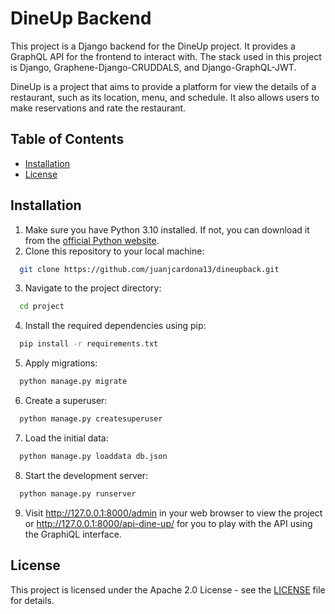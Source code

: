 # DineUp Backend

This project is a Django backend for the DineUp project. It provides a GraphQL API for the frontend to interact with.
The stack used in this project is Django, Graphene-Django-CRUDDALS, and Django-GraphQL-JWT.

DineUp is a project that aims to provide a platform for view the details of a restaurant, such as its location, menu, and schedule. It also allows users to make reservations and rate the restaurant.

## Table of Contents

- [Installation](#installation)
- [License](#license)

## Installation

1. Make sure you have Python 3.10 installed. If not, you can download it from the [official Python website](https://www.python.org/downloads/).
2. Clone this repository to your local machine:

  ```bash
    git clone https://github.com/juanjcardona13/dineupback.git
  ```  
3. Navigate to the project directory:
  ```bash
    cd project
  ```  
4. Install the required dependencies using pip:
  ```bash
    pip install -r requirements.txt
  ```  
5. Apply migrations:
  ```bash
    python manage.py migrate
  ```  
6. Create a superuser:
  ```bash
    python manage.py createsuperuser
  ```
7. Load the initial data:
  ```bash
    python manage.py loaddata db.json
  ```
8. Start the development server:
  ```bash
    python manage.py runserver
  ```  
9. Visit http://127.0.0.1:8000/admin in your web browser to view the project or http://127.0.0.1:8000/api-dine-up/ for you to play with the API using the GraphiQL interface.

## License

This project is licensed under the Apache 2.0 License - see the [LICENSE](LICENSE) file for details.
